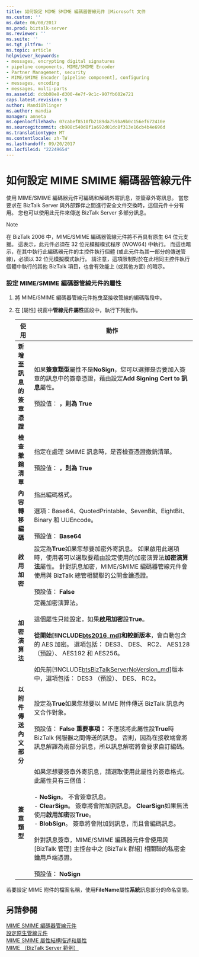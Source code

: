 ```yaml
---
title: 如何設定 MIME SMIME 編碼器管線元件 |Microsoft 文件
ms.custom: ''
ms.date: 06/08/2017
ms.prod: biztalk-server
ms.reviewer: ''
ms.suite: ''
ms.tgt_pltfrm: ''
ms.topic: article
helpviewer_keywords:
- messages, encrypting digital signatures
- pipeline components, MIME/SMIME Encoder
- Partner Management, security
- MIME/SMIME Encoder [pipeline component], configuring
- messages, encoding
- messages, multi-parts
ms.assetid: dcbb08e8-d300-4e7f-9c1c-907fb602e721
caps.latest.revision: 9
author: MandiOhlinger
ms.author: mandia
manager: anneta
ms.openlocfilehash: 07cabef8510fb2189da759ba9b0c156ef672410e
ms.sourcegitcommit: cb908c540d8f1a692d01dc8f313e16cb4b4e696d
ms.translationtype: MT
ms.contentlocale: zh-TW
ms.lasthandoff: 09/20/2017
ms.locfileid: "22249654"
---
```

# <a name="how-to-configure-the-mime-smime-encoder-pipeline-component"></a>如何設定 MIME SMIME 編碼器管線元件
使用 MIME/SMIME 編碼器元件可編碼和解碼外寄訊息，並簽章外寄訊息。 當您要求在 BizTalk Server 與外部夥伴之間進行安全文件交換時，這個元件十分有用。 您也可以使用此元件來傳送 BizTalk Server 多部分訊息。  
  
> [!NOTE]
>  在 BizTalk 2006 中，MIME/SMIME 編碼器管線元件將不再具有原生 64 位元支援。  這表示，此元件必須在 32 位元模擬模式程序 (WOW64) 中執行。  而這也暗示，在其中執行此編碼器元件的主控件執行個體 (或此元件為其一部分的傳送管線)，必須以 32 位元模擬模式執行。  請注意，這項限制對於在此相同主控件執行個體中執行的其他 BizTalk 項目，也會有效能上 (或其他方面) 的暗示。  
  
### <a name="to-configure-the-properties-for-the-mimesmime-encoder-pipeline-component"></a>設定 MIME/SMIME 編碼器管線元件的屬性  
  
1.  將 MIME/SMIME 編碼器管線元件拖曳至接收管線的編碼階段中。  
  
2.  在 [屬性] 視窗中**管線元件屬性**區段中，執行下列動作。  
  
    |使用|動作|  
    |--------------|----------------|  
    |**新增至訊息的簽章憑證**|如果**簽章類型**屬性不是**NoSign**，您可以選擇是否要加入簽章的訊息中的簽章憑證，藉由設定**Add Signing Cert to 訊息**屬性。<br /><br /> 預設值： **，則為 True**|  
    |**檢查撤銷清單**|指定在處理 SMIME 訊息時，是否檢查憑證撤銷清單。<br /><br /> 預設值： **，則為 True**|  
    |**內容轉移編碼**|指出編碼格式。<br /><br /> 選項：Base64、QuotedPrintable、SevenBit、EightBit、Binary 和 UUEncode。<br /><br /> 預設值： **Base64**|  
    |**啟用加密**|設定為**True**如果您想要加密外寄訊息。 如果啟用此選項時，使用者可以選取要藉由設定使用的加密演算法**加密演算法**屬性。 針對訊息加密，MIME/SMIME 編碼器管線元件會使用與 BizTalk 總管相關聯的公開金鑰憑證。<br /><br /> 預設值： **False**|  
    |**加密演算法**|定義加密演算法。<br /><br /> 這個屬性只能設定，如果**啟用加密**設**True**。<br /><br />**從開始[!INCLUDE[bts2016_md](../includes/bts2016-md.md)]和較新版本**，會自動包含的 AES 加密。 選項包括： DES3、 DES、 RC2、 AES128 （預設）、 AES192 和 AES256。<br /><br />如先前[!INCLUDE[btsBizTalkServerNoVersion_md](../includes/btsbiztalkservernoversion-md.md)]版本中，選項包括： DES3 （預設）、 DES、 RC2。|  
    |**以附件傳送內文部分**|設定為**True**如果您想要以 MIME 附件傳送 BizTalk 訊息內文合作對象。<br /><br /> 預設值： **False** **重要事項：** 不應該將此屬性設**True**時 BizTalk 伺服器之間傳送的訊息。 否則，因為在接收端會將訊息解譯為兩部分訊息，所以訊息解密將會要求自訂編碼。|  
    |**簽章類型**|如果您想要簽章外寄訊息，請選取使用此屬性的簽章格式。 此屬性具有三個值：<br /><br /> -   **NoSign**。 不會簽章訊息。<br />-   **ClearSign**。 簽章將會附加到訊息。 **ClearSign**如果無法使用**啟用加密**設**True**。<br />-   **BlobSign**。 簽章將會附加到訊息，而且會編碼訊息。<br /><br /> 針對訊息簽章，MIME/SMIME 編碼器元件會使用與 [BizTalk 管理] 主控台中之 [BizTalk 群組] 相關聯的私密金鑰用戶端憑證。<br /><br /> 預設值： **NoSign**|  
  
 若要設定 MIME 附件的檔案名稱，使用**FileName**屬性**系統**訊息部分的命名空間。  
  
## <a name="see-also"></a>另請參閱  
 [MIME SMIME 編碼器管線元件](../core/mime-smime-encoder-pipeline-component.md)   
 [設定原生管線元件](../core/configuring-native-pipeline-components.md)   
 [MIME SMIME 屬性結構描述和屬性](../core/mime-smime-property-schema-and-properties.md)   
 [MIME （BizTalk Server 範例）](../core/mime-biztalk-server-sample.md)